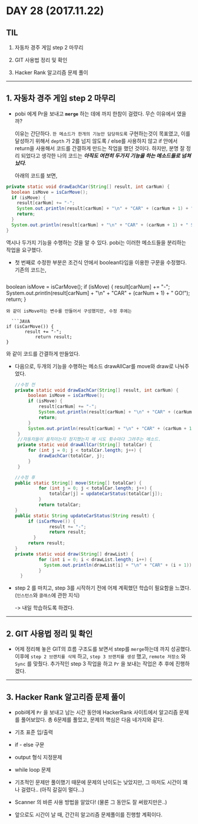 # DAY 28 (2017.11.22)

## TIL

1. 자동차 경주 게임 step 2 마무리

2. GIT 사용법 정리 및 확인

3. Hacker Rank 알고리즘 문제 풀이

---
## 1. 자동차 경주 게임 step 2 마무리

- pobi 에게 Pr을 보내고 **`merge`** 하는 데에 까지 한참이 걸렸다. 무슨 이유에서 였을까?

  이유는 간단하다. ``한 메소드가 한개의 기능만 담당하도록`` 구현하는것이 목표였고, 이를 달성하기 위해서 `depth` 가 2를 넘지 않도록 / else를 사용하지 않고 if 안에서 return을 사용해서 코드를 간결하게 만드는 작업을 했던 것이다. 하지만, 분명 잘 정리 되었다고 생각한 나의 코드는 _**아직도 여전히 두가지 기능을 하는 메소드들로 넘쳐났다.**_

  아래의 코드를 보면,

 ```JAVA
 private static void drawEachCar(String[] result, int carNum) {
   boolean isMove = isCarMove();
   if (isMove) {
     result[carNum] += "-";
     System.out.println(result[carNum] + "\n" + "CAR" + (carNum + 1) + " GO!");
     return;
   }
   System.out.println(result[carNum] + "\n" + "CAR" + (carNum + 1) + " STOP");
 }
 ```
 역시나 두가지 기능을 수행하는 것을 알 수 있다. pobi는 이러한 메소드들을 분리하는 작업을
 요구했다.

 - 첫 번째로 수정한 부분은 조건식 안에서 boolean타입을 이용한 구문을 수정했다. 기존의 코드는,

   ```JAVA
 boolean isMove = isCarMove();
 if (isMove) {
   result[carNum] += "-";
   System.out.println(result[carNum] + "\n" + "CAR" + (carNum + 1) + " GO!");
   return;
 }
 ```
 와 같이 isMove라는 변수를 만들어서 구성했지만, 수정 후에는

   ```JAVA
 if (isCarMove()) {
  		result += "-";
			return result;
 }
 ```
 와 같이 코드를 간결하게 만들었다.

 - 다음으로, 두개의 기능을 수행하는 메소드 drawAllCar를 move와 draw로 나눠주었다.

   ```JAVA
   //수정 전
   private static void drawEachCar(String[] result, int carNum) {
 		boolean isMove = isCarMove();
 		if (isMove) {
 			result[carNum] += "-";
 			System.out.println(result[carNum] + "\n" + "CAR" + (carNum + 1) + " GO!");
 			return;
 		}
 		System.out.println(result[carNum] + "\n" + "CAR" + (carNum + 1) + " STOP");
 	}
 	//자동차들이 움직이는지 정지했는지 매 시도 횟수마다 그려주는 메소드.
 	private static void drawAllCar(String[] totalCar) {
 		for (int j = 0; j < totalCar.length; j++) {
 			drawEachCar(totalCar, j);
 		}
 	}
   ```

   ```JAVA
   //수정 후
   public static String[] move(String[] totalCar) {
    		for (int j = 0; j < totalCar.length; j++) {
    		    totalCar[j] = updateCarStatus(totalCar[j]);
     		}
    		return totalCar;
   }
   public static String updateCarStatus(String result) {
      	if (isCarMove()) {
 		        result += "-";
 		        return result;
  		  }
        return result;
   }
   private static void draw(String[] drawList) {
    		for (int i = 0; i < drawList.length; i++) {
 			  System.out.println(drawList[i] + "\n" + "CAR" + (i + 1));
 		    }
 	 }
   ```

- step 2 를 마치고, step 3를 시작하기 전에 어제 계획했던 학습이 필요함을 느꼈다.
  (`인스턴스`와 `클래스`에 관한 지식)

  -> 내일 학습하도록 하겠다.

---
## 2. GIT 사용법 정리 및 확인

- 어제 정리해 놓은 GIT의 흐름 구조도를 보면서 step를 `merge`하는데 까지 성공했다.
  이후에 `step 2 브랜치를 삭제` 하고, `step 3 브랜치를 생성` 했고, `remote 저장소` 와 `Sync` 를 맞췄다. 추가적인 step 3 작업을 하고 `Pr` 을 보내는 작업은 추 후에 진행하겠다.

---
## 3. Hacker Rank 알고리즘 문제 풀이

- pobi에게 `Pr` 을 보내고 남는 시간 동안에 HackerRank 사이트에서 알고리즘 문제를
  풀어보았다. 총 6문제를 풀었고, 문제의 핵심은 다음 네가지와 같다.

 - 기초 표준 입/출력
 - if - else 구문
 - output 형식 지정문제
 - while loop 문제

- 기초적인 문제만 풀이했기 때문에 문제의 난이도는 낮았지만, 그 마저도 시간이 꽤나 걸렸다..
  (아직 갈길이 멀다...)
- Scanner 의 바른 사용 방법을 알았다! (물론 그 동안도 잘 써왔지만은..)
- 앞으로도 시간이 날 때, 간간히 알고리즘 문제풀이를 진행할 계획이다.
